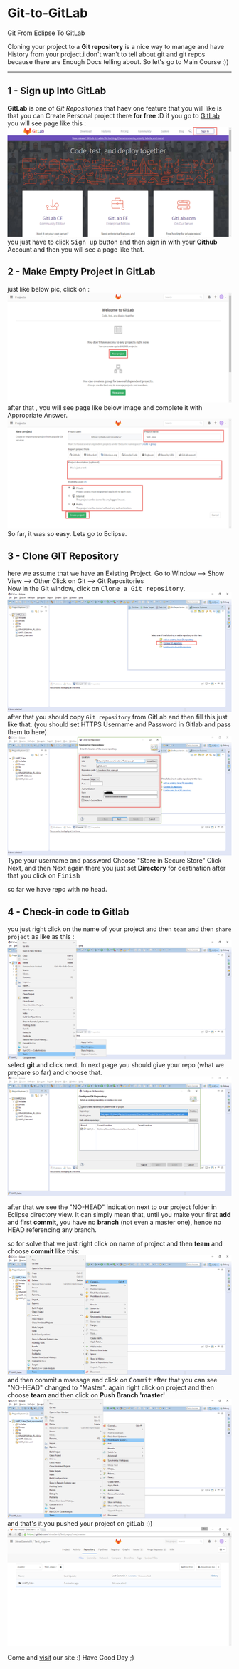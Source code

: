 # Git-to-GitLab
Git From Eclipse To GitLab


Cloning your project to a **Git repository** is a nice way to manage and have History from your project.i don't wan't to tell about git and git repos because there are Enough Docs telling about. So let's go to Main Course  :)) 

----------
1 - Sign up Into GitLab
-------------
**GitLab** is one of *Git Repositories* that haev one feature that you will like is that you can Create Personal project there **for free** :D 
if you go to [GitLab](www.gitlab.com) you will see page like this :
![1](https://github.com/sinadarvi/Git-to-gitLab/blob/master/1.png)
you just have to click <kbd>Sign up</kbd> button and then sign in with your **Github** Account and then you will see a page like that.

2 - Make Empty Project in GitLab 
-------------
just like below pic, click on  :
![2](https://github.com/sinadarvi/Git-to-gitLab/blob/master/2.png)
after that , you will see page like below image and complete it with Appropriate Answer.
![3](https://github.com/sinadarvi/Git-to-gitLab/blob/master/3.png)
So far, it was so easy. Lets go to Eclipse.

3 - Clone GIT Repository
-------------
here we assume that we have an Existing Project.
Go to Window --> Show View --> Other
Click on Git --> Git Repositories  
Now in the Git window, click on <kbd>Clone a Git repository</kbd>.
![4](https://github.com/sinadarvi/Git-to-gitLab/blob/master/4.png)
after that you should copy `Git repository` from GitLab and then fill this just like that. (you should set HTTPS Username and Password in Gitlab and pass them to here)
![5](https://github.com/sinadarvi/Git-to-gitLab/blob/master/5.png)
Type your username and password
Choose "Store in Secure Store"
Click Next, and then Next again 
there you just set **Directory** for destination 
after that you click on <kbd>Finish</kbd>

so far we have repo with no head.

4 - Check-in code to Gitlab
-------------
you just right click on the name of your project and then `team` and then `share project` as like as this :
![6](https://github.com/sinadarvi/Git-to-gitLab/blob/master/6.png)
select **git** and click next. In next page you should give your repo (what we prepare so far) and choose that.
![1](https://github.com/sinadarvi/Git-to-gitLab/blob/master/7.png)

after that we see the  "NO-HEAD" indication next to our project folder in Eclipse directory view. It can simply mean that, until you make your first **add** and first **commit**, you have no **branch** (not even a master one), hence no HEAD referencing any branch.

so for solve that we just right click on name of project and then **team** and choose **commit** like this:
![8](https://github.com/sinadarvi/Git-to-gitLab/blob/master/8.png)
and then commit a massage and click on <kbd>Commit</kbd>
after that you can see "NO-HEAD" changed to "Master".
again right click on project and then choose **team** and then click on **Push Branch 'master'**
![9](https://github.com/sinadarvi/Git-to-gitLab/blob/master/9.png)
and that's it.you pushed your project on gitLab :))
![10](https://github.com/sinadarvi/Git-to-gitLab/blob/master/10.png)

Come and [visit](http://www.r2t.ir/) our site :) Have Good Day ;)
